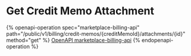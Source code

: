 # Get Credit Memo Attachment

{% openapi-operation spec="marketplace-billing-api" path="/public/v1/billing/credit-memos/{creditMemoId}/attachments/{id}" method="get" %}
[OpenAPI marketplace-billing-api](https://api.platform.softwareone.com/public/v1/billing/openapi.json)
{% endopenapi-operation %}
